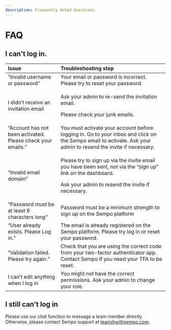 ```yaml
---
description: Frequently Asked Questions.
---
```


# FAQ

## I can't log in.

<table>
  <thead>
    <tr>
      <th style="text-align:left"><b> Issue</b>
      </th>
      <th style="text-align:left"><b>Troubleshooting step</b>
      </th>
    </tr>
  </thead>
  <tbody>
    <tr>
      <td style="text-align:left">&#x201C;Invalid username or password&#x201D;</td>
      <td style="text-align:left">Your email or password is incorrect. Please try to reset your password.</td>
    </tr>
    <tr>
      <td style="text-align:left">I didn&#x2019;t receive an invitation email</td>
      <td style="text-align:left">
        <p>Ask your admin to re-send the invitation email.</p>
        <p>Please check your junk emails.</p>
      </td>
    </tr>
    <tr>
      <td style="text-align:left">&#x201C;Account has not been activated. Please check your emails.&#x201D;</td>
      <td
      style="text-align:left">You must activate your account before logging in. Go to your inbox and
        click on the Sempo email to activate. Ask your admin to resend the invite
        if necessary.</td>
    </tr>
    <tr>
      <td style="text-align:left">&#x201C;Invalid email domain&#x201D;</td>
      <td style="text-align:left">
        <p>Please try to sign up via the invite email you have been sent, not via
          the &#x201C;sign up&#x201D; link on the dashboard.</p>
        <p>Ask your admin to resend the invite if necessary.</p>
      </td>
    </tr>
    <tr>
      <td style="text-align:left">&#x201C;Password must be at least 6 characters long&#x201D;</td>
      <td style="text-align:left">Password must be a minimum strength to sign up on the Sempo platform</td>
    </tr>
    <tr>
      <td style="text-align:left">&#x201C;User already exists. Please Log in.&#x201D;</td>
      <td style="text-align:left">The email is already registered on the Sempo platform. Please try log
        in or reset your password.</td>
    </tr>
    <tr>
      <td style="text-align:left">&#x201C;Validation failed. Please try again.&#x201D;</td>
      <td style="text-align:left">Check that you are using the correct code from your two-factor authenticator
        app. Contact Sempo if you need your TFA to be reset.</td>
    </tr>
    <tr>
      <td style="text-align:left">I can&#x2019;t edit anything when I log in</td>
      <td style="text-align:left">You might not have the correct permissions. Ask your admin to change your
        role.</td>
    </tr>
  </tbody>
</table>

## I still can't log in 

Please use our chat function to message a team member directly. Otherwise, please contact Sempo support at team@withsempo.com. 



